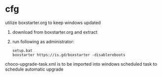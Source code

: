 # cfg
utilize boxstarter.org to keep windows updated

1. download from boxstarter.org and extract
2. run following as administrator:

       setup.bat
       boxstarter https://is.gd/boxstarter -disablereboots

choco-upgrade-task.xml is to be imported into windows scheduled task to schedule automatic upgrade
